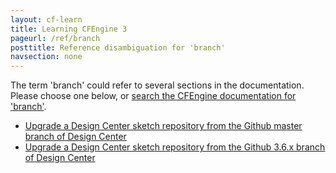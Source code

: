 ```yaml
---
layout: cf-learn
title: Learning CFEngine 3
pageurl: /ref/branch
posttitle: Reference disambiguation for 'branch'
navsection: none
---
```


The term 'branch' could refer to several sections in the documentation. Please choose one below, or
[search the CFEngine documentation for 'branch'](http://cfengine.com/docs/latest/search.html?q=branch).

- [Upgrade a Design Center sketch repository from the Github master branch of Design Center](http://cfengine.com/docs/latest/reference-design-center-sketch.html#upgrade-a-design-center-sketch-repository-from-the-github-master-branch-of-design-center)
- [Upgrade a Design Center sketch repository from the Github 3.6.x branch of Design Center](http://cfengine.com/docs/latest/reference-design-center-sketch.html#upgrade-a-design-center-sketch-repository-from-the-github-3-6-x-branch-of-design-center)
